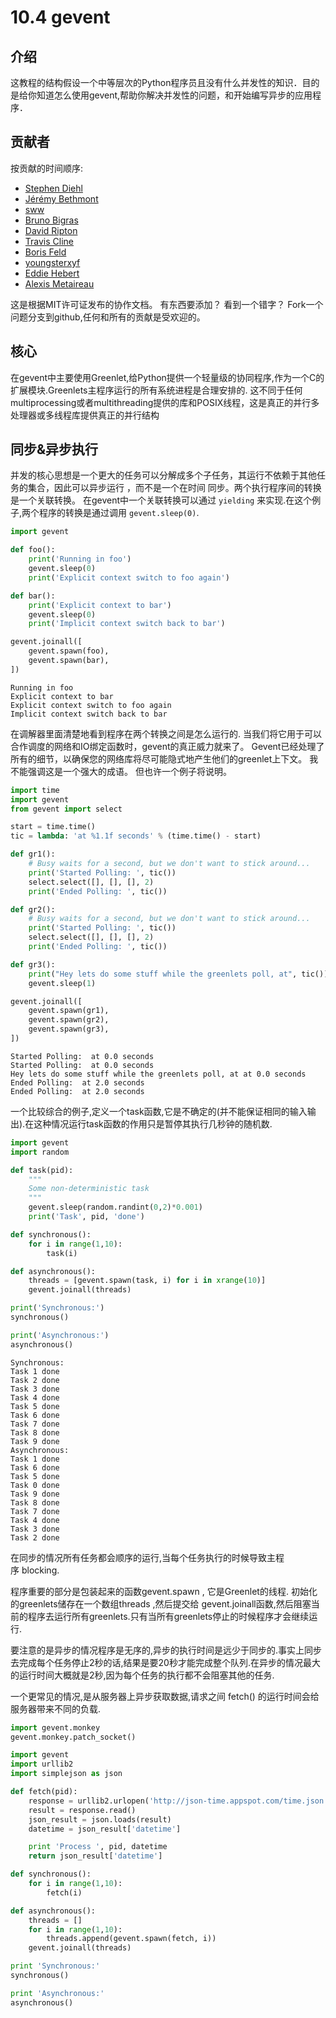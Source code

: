 # 10.4 gevent

## 介绍

这教程的结构假设一个中等层次的Python程序员且没有什么并发性的知识．目的是给你知道怎么使用gevent,帮助你解决并发性的问题，和开始编写异步的应用程序．

## 贡献者
按贡献的时间顺序: 
* [Stephen Diehl](http://www.stephendiehl.com/)
* [Jérémy Bethmont](https://github.com/jerem)
* [sww](https://github.com/sww)
* [Bruno Bigras](https://github.com/brunoqc)
* [David Ripton](https://github.com/dripton)
* [Travis Cline](https://github.com/traviscline)
* [Boris Feld](https://github.com/Lothiraldan)
* [youngsterxyf](https://github.com/youngsterxyf)
* [Eddie Hebert](https://github.com/Lothiraldan)
* [Alexis Metaireau](http://notmyidea.org/)

这是根据MIT许可证发布的协作文档。 有东西要添加？ 看到一个错字？ Fork一个问题分支到github,任何和所有的贡献是受欢迎的。

## 核心
在gevent中主要使用Greenlet,给Python提供一个轻量级的协同程序,作为一个C的扩展模块.Greenlets主程序运行的所有系统进程是合理安排的. 这不同于任何multiprocessing或者multithreading提供的库和POSIX线程，这是真正的并行多处理器或多线程库提供真正的并行结构

## 同步&异步执行
并发的核心思想是一个更大的任务可以分解成多个子任务，其运行不依赖于其他任务的集合，因此可以异步运行 ，而不是一个在时间 同步。两个执行程序间的转换是一个关联转换。
在gevent中一个关联转换可以通过 ```yielding``` 来实现.在这个例子,两个程序的转换是通过调用 ```gevent.sleep(0)```.

```python
import gevent

def foo():
    print('Running in foo')
    gevent.sleep(0)
    print('Explicit context switch to foo again')

def bar():
    print('Explicit context to bar')
    gevent.sleep(0)
    print('Implicit context switch back to bar')

gevent.joinall([
    gevent.spawn(foo),
    gevent.spawn(bar),
])
```
```
Running in foo
Explicit context to bar
Explicit context switch to foo again
Implicit context switch back to bar
```

在调解器里面清楚地看到程序在两个转换之间是怎么运行的.
当我们将它用于可以合作调度的网络和IO绑定函数时，gevent的真正威力就来了。 Gevent已经处理了所有的细节，以确保您的网络库将尽可能隐式地产生他们的greenlet上下文。 我不能强调这是一个强大的成语。 但也许一个例子将说明。

```python
import time
import gevent
from gevent import select

start = time.time()
tic = lambda: 'at %1.1f seconds' % (time.time() - start)

def gr1():
    # Busy waits for a second, but we don't want to stick around...
    print('Started Polling: ', tic())
    select.select([], [], [], 2)
    print('Ended Polling: ', tic())

def gr2():
    # Busy waits for a second, but we don't want to stick around...
    print('Started Polling: ', tic())
    select.select([], [], [], 2)
    print('Ended Polling: ', tic())

def gr3():
    print("Hey lets do some stuff while the greenlets poll, at", tic())
    gevent.sleep(1)

gevent.joinall([
    gevent.spawn(gr1),
    gevent.spawn(gr2),
    gevent.spawn(gr3),
])
```

```
Started Polling:  at 0.0 seconds
Started Polling:  at 0.0 seconds
Hey lets do some stuff while the greenlets poll, at at 0.0 seconds
Ended Polling:  at 2.0 seconds
Ended Polling:  at 2.0 seconds
```

一个比较综合的例子,定义一个task函数,它是不确定的(并不能保证相同的输入输出).在这种情况运行task函数的作用只是暂停其执行几秒钟的随机数.

```python
import gevent
import random

def task(pid):
    """
    Some non-deterministic task
    """
    gevent.sleep(random.randint(0,2)*0.001)
    print('Task', pid, 'done')

def synchronous():
    for i in range(1,10):
        task(i)

def asynchronous():
    threads = [gevent.spawn(task, i) for i in xrange(10)]
    gevent.joinall(threads)

print('Synchronous:')
synchronous()

print('Asynchronous:')
asynchronous()
```

```
Synchronous:
Task 1 done
Task 2 done
Task 3 done
Task 4 done
Task 5 done
Task 6 done
Task 7 done
Task 8 done
Task 9 done
Asynchronous:
Task 1 done
Task 6 done
Task 5 done
Task 0 done
Task 9 done
Task 8 done
Task 7 done
Task 4 done
Task 3 done
Task 2 done
```
在同步的情况所有任务都会顺序的运行,当每个任务执行的时候导致主程序 blocking.

程序重要的部分是包装起来的函数gevent.spawn , 它是Greenlet的线程. 初始化的greenlets储存在一个数组threads ,然后提交给 gevent.joinall函数,然后阻塞当前的程序去运行所有greenlets.只有当所有greenlets停止的时候程序才会继续运行.

要注意的是异步的情况程序是无序的,异步的执行时间是远少于同步的.事实上同步去完成每个任务停止2秒的话,结果是要20秒才能完成整个队列.在异步的情况最大的运行时间大概就是2秒,因为每个任务的执行都不会阻塞其他的任务.

一个更常见的情况,是从服务器上异步获取数据,请求之间 fetch() 的运行时间会给服务器带来不同的负载.

```python
import gevent.monkey
gevent.monkey.patch_socket()

import gevent
import urllib2
import simplejson as json

def fetch(pid):
    response = urllib2.urlopen('http://json-time.appspot.com/time.json')
    result = response.read()
    json_result = json.loads(result)
    datetime = json_result['datetime']

    print 'Process ', pid, datetime
    return json_result['datetime']

def synchronous():
    for i in range(1,10):
        fetch(i)

def asynchronous():
    threads = []
    for i in range(1,10):
        threads.append(gevent.spawn(fetch, i))
    gevent.joinall(threads)

print 'Synchronous:'
synchronous()

print 'Asynchronous:'
asynchronous()
```
